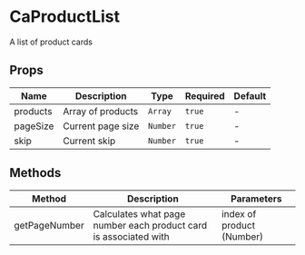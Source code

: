 # CaProductList

A list of product cards

## Props

<!-- @vuese:CaProductList:props:start -->
|Name|Description|Type|Required|Default|
|---|---|---|---|---|
|products|Array of products|`Array`|`true`|-|
|pageSize|Current page size|`Number`|`true`|-|
|skip|Current skip|`Number`|`true`|-|

<!-- @vuese:CaProductList:props:end -->


## Methods

<!-- @vuese:CaProductList:methods:start -->
|Method|Description|Parameters|
|---|---|---|
|getPageNumber|Calculates what page number each product card is associated with|index of product (Number)|

<!-- @vuese:CaProductList:methods:end -->


